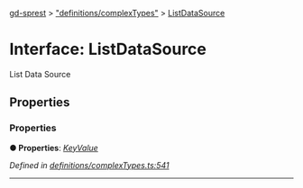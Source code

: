 [gd-sprest](../README.md) > ["definitions/complexTypes"](../modules/_definitions_complextypes_.md) > [ListDataSource](../interfaces/_definitions_complextypes_.listdatasource.md)



# Interface: ListDataSource


List Data Source


## Properties
<a id="properties"></a>

###  Properties

**●  Properties**:  *[KeyValue](_definitions_complextypes_.keyvalue.md)* 

*Defined in [definitions/complexTypes.ts:541](https://github.com/gunjandatta/sprest/blob/3de79f1/src/definitions/complexTypes.ts#L541)*





___


